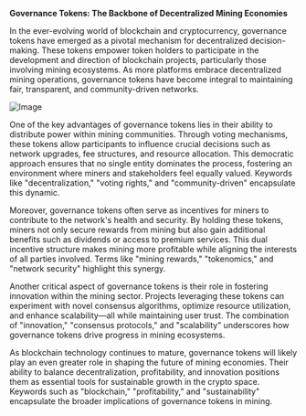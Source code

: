 **Governance Tokens: The Backbone of Decentralized Mining Economies**

In the ever-evolving world of blockchain and cryptocurrency, governance tokens have emerged as a pivotal mechanism for decentralized decision-making. These tokens empower token holders to participate in the development and direction of blockchain projects, particularly those involving mining ecosystems. As more platforms embrace decentralized mining operations, governance tokens have become integral to maintaining fair, transparent, and community-driven networks.

![Image](https://github.com/user-attachments/assets/31692037-0104-4703-abd1-696b6a7dd41b)

One of the key advantages of governance tokens lies in their ability to distribute power within mining communities. Through voting mechanisms, these tokens allow participants to influence crucial decisions such as network upgrades, fee structures, and resource allocation. This democratic approach ensures that no single entity dominates the process, fostering an environment where miners and stakeholders feel equally valued. Keywords like "decentralization," "voting rights," and "community-driven" encapsulate this dynamic.

Moreover, governance tokens often serve as incentives for miners to contribute to the network's health and security. By holding these tokens, miners not only secure rewards from mining but also gain additional benefits such as dividends or access to premium services. This dual incentive structure makes mining more profitable while aligning the interests of all parties involved. Terms like "mining rewards," "tokenomics," and "network security" highlight this synergy.

Another critical aspect of governance tokens is their role in fostering innovation within the mining sector. Projects leveraging these tokens can experiment with novel consensus algorithms, optimize resource utilization, and enhance scalability—all while maintaining user trust. The combination of "innovation," "consensus protocols," and "scalability" underscores how governance tokens drive progress in mining ecosystems.

As blockchain technology continues to mature, governance tokens will likely play an even greater role in shaping the future of mining economies. Their ability to balance decentralization, profitability, and innovation positions them as essential tools for sustainable growth in the crypto space. Keywords such as "blockchain," "profitability," and "sustainability" encapsulate the broader implications of governance tokens in mining.